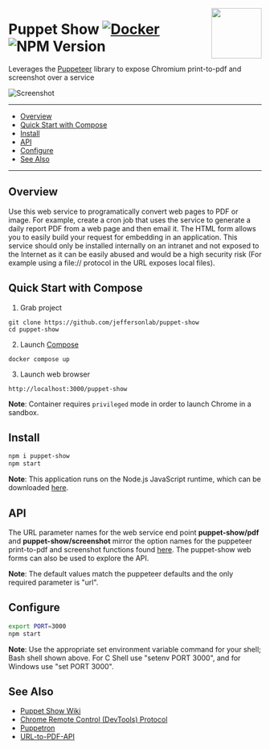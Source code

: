 <p>
<a href="#"><img align="right" width="100" height="100" src="https://raw.githubusercontent.com/slominskir/puppet-show/main/public/images/logo64x64.png"/></a>     
</p>

# Puppet Show [![Docker](https://img.shields.io/docker/v/jeffersonlab/puppet-show?sort=semver&label=DockerHub)](https://hub.docker.com/r/jeffersonlab/puppet-show) ![NPM Version](https://img.shields.io/npm/v/puppet-show)
Leverages the [Puppeteer](https://github.com/GoogleChrome/puppeteer) library to expose Chromium print-to-pdf and screenshot over a service

![Screenshot](https://cdn.rawgit.com/jeffersonlab/puppet-show/master/Screenshot.png)

---
- [Overview](https://github.com/jeffersonlab/puppet-show#overview)
- [Quick Start with Compose](https://github.com/jeffersonlab/puppet-show#quick-start-with-compose)
- [Install](https://github.com/jeffersonlab/puppet-show#install)
- [API](https://github.com/jeffersonlab/puppet-show#api) 
- [Configure](https://github.com/jeffersonlab/puppet-show#configure)
- [See Also](https://github.com/jeffersonlab/puppet-showi#see-also)
---

## Overview
Use this web service to programatically convert web pages to PDF or image.  For example, create a cron job that uses the service to generate a daily report PDF from a web page and then email it.  The HTML form allows you to easily build your request for embedding in an application.  This service should only be installed internally on an intranet and not exposed to the Internet as it can be easily abused and would be a high security risk (For example using a file:// protocol in the URL exposes local files).

## Quick Start with Compose
1. Grab project
```
git clone https://github.com/jeffersonlab/puppet-show
cd puppet-show
```
2. Launch [Compose](https://github.com/docker/compose)
```
docker compose up
```
3. Launch web browser
```
http://localhost:3000/puppet-show
```
**Note**: Container requires `privileged` mode in order to launch Chrome in a sandbox.

## Install
```bash
npm i puppet-show
npm start
```
**Note**: This application runs on the Node.js JavaScript runtime, which can be downloaded [here](https://nodejs.org/en/download/).

## API
The URL parameter names for the web service end point __puppet-show/pdf__ and __puppet-show/screenshot__ mirror the option names for the puppeteer print-to-pdf and screenshot functions found [here](https://pptr.dev/api).  The puppet-show web forms can also be used to explore the API.

**Note**: The default values match the puppeteer defaults and the only required parameter is "url".

## Configure
```bash
export PORT=3000
npm start
```
**Note**: Use the appropriate set environment variable command for your shell; Bash shell shown above.  For C Shell use "setenv PORT 3000", and for Windows use "set PORT 3000".


## See Also
   - [Puppet Show Wiki](https://github.com/jeffersonlab/puppet-show/wiki)
   - [Chrome Remote Control (DevTools) Protocol](https://chromedevtools.github.io/devtools-protocol/tot/Page#method-printToPDF)
   - [Puppetron](https://github.com/cheeaun/puppetron)
   - [URL-to-PDF-API](https://github.com/alvarcarto/url-to-pdf-api)
